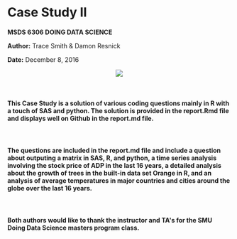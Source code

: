 # Case Study II

**MSDS 6306 DOING DATA SCIENCE**  

**Author:** Trace Smith & Damon Resnick

**Date:** December 8, 2016  


<p align="center">
<img src=http://www.smu.edu/~/media/Site/DevelopmentExternalAffairs/PublicAffairs/Logos/smu/SMULogoR>
</p>

<br>  


#### This Case Study is a solution of various coding questions mainly in R with a touch of SAS and python.  The solution is provided in the report.Rmd file and displays well on Github in the report.md file.

<br>  


#### The questions are included in the report.md file and include a question about outputing a matrix in SAS, R, and python, a time series analysis involving the stock price of ADP in the last 16 years, a detailed analysis about the growth of trees in the built-in data set Orange in R, and an analysis of average temperatures in major countries and cities around the globe over the last 16 years.  

<br>  


#### Both authors would like to thank the instructor and TA's for the SMU Doing Data Science masters program class.

